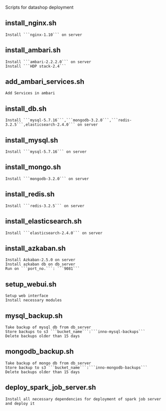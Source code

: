 Scripts for datashop deployment

## install_nginx.sh
	Install ```nginx-1.10``` on server

## install_ambari.sh
	Install ```ambari-2.2.2.0``` on server
	Install ```HDP stack-2.4```

## add_ambari_services.sh
	Add Services in ambari

## install_db.sh
	Install ```mysql-5.7.16```,```mongodb-3.2.0```,```redis-3.2.5```,elasticsearch-2.4.0``` on server

## install_mysql.sh
	Install ```mysql-5.7.16``` on server
	
## install_mongo.sh
	Install ```mongodb-3.2.0``` on server
	
## install_redis.sh
	Install ```redis-3.2.5``` on server
	
## install_elasticsearch.sh
	Install ```elasticsearch-2.4.0``` on server
	
## install_azkaban.sh
	Install Azkaban-2.5.0 on server
	Install azkaban db on db_server
	Run on ```port_no.```: ```9081```

## setup_webui.sh
	Setup web interface
	Install necessary modules

## mysql_backup.sh
	Take backup of mysql db from db_server
	Store backups to s3 ```bucket_name```:```inno-mysql-backups```
	Delete backups older than 15 days

## mongodb_backup.sh
	Take backup of mongo db from db_server
	Store backup to s3 ```bucket_name```:```inno-mongodb-backups```
	Delete backups older than 15 days

## deploy_spark_job_server.sh
	Install all necessary dependencies for deployment of spark job server and deploy it

